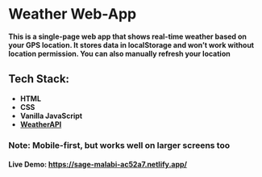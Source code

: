 # Weather Web-App

**This is a single-page web app that shows real-time weather based on your GPS location. It stores data in localStorage and won’t work without location permission. You can also manually refresh your location** <br>

## Tech Stack:
 - **HTML**
 - **CSS**
 - **Vanilla JavaScript**
 - **[WeatherAPI](https://www.weatherapi.com/)**

### Note: Mobile-first, but works well on larger screens too

#### **Live Demo: https://sage-malabi-ac52a7.netlify.app/**
